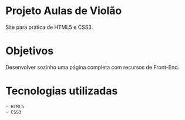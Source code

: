 # Projeto Aulas de Violão
Site para prática de HTML5 e CSS3.

# Objetivos
Desenvolver sozinho uma página completa com recursos de Front-End.

# Tecnologias utilizadas
``` Html 
- HTML5
- CSS3 
```

